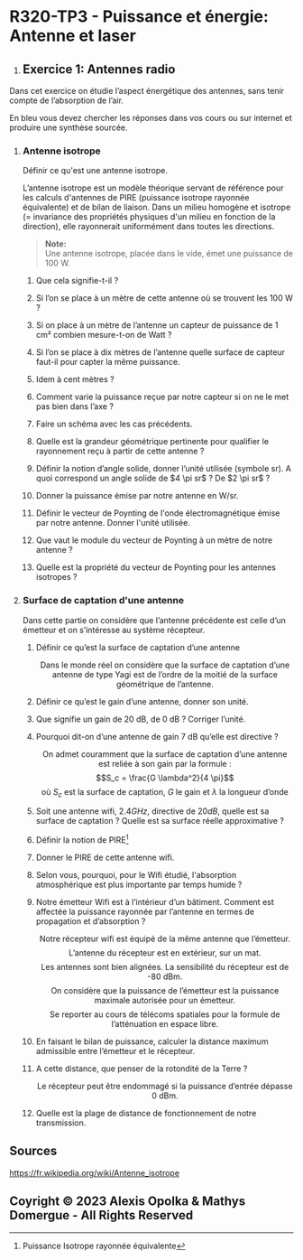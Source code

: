 # R320-TP3 - Puissance et énergie: Antenne et laser

1. ## Exercice 1: Antennes radio

  Dans cet exercice on étudie l’aspect énergétique des antennes, sans tenir compte de l’absorption de
  l’air.

  <question>
  En bleu vous devez chercher les réponses dans vos cours ou sur internet et produire une synthèse
  sourcée.
  </question>

  1. ### Antenne isotrope

      <question>
        Définir ce qu'est une antenne isotrope.
      </question>

      L’antenne isotrope est un modèle théorique servant de référence pour les calculs d'antennes
      de PIRE (puissance isotrope rayonnée équivalente) et de bilan de liaison.
      Dans un milieu homogène et isotrope (= invariance des propriétés physiques d'un milieu en fonction de la direction),
      elle rayonnerait uniformément dans toutes les directions.

      > **Note:**  
      > Une antenne isotrope, placée dans le vide, émet une puissance de 100 W.

      1. Que cela signifie-t-il ?
      2. Si l’on se place à un mètre de cette antenne où se trouvent les 100 W ?
      3. Si on place à un mètre de l’antenne un capteur de puissance de 1 cm² combien mesure-t-on de Watt ?
      4. Si l’on se place à dix mètres de l’antenne quelle surface de capteur faut-il pour capter la même puissance.
      5. Idem à cent mètres ?
      6. Comment varie la puissance reçue par notre capteur si on ne le met pas bien dans l’axe ?
      7. Faire un schéma avec les cas précédents.
      8. Quelle est la grandeur géométrique pertinente pour qualifier le rayonnement reçu à partir de cette antenne ?
      9. <question>
            Définir la notion d’angle solide, donner l’unité utilisée (symbole sr).
            A quoi correspond un angle solide de $4 \pi sr$ ? De $2 \pi sr$ ?
          </question>

      10. Donner la puissance émise par notre antenne en W/sr.
      11. <question>
            Définir le vecteur de Poynting de l'onde électromagnétique émise par notre antenne.
            Donner l'unité utilisée.
          </question>

      12. Que vaut le module du vecteur de Poynting à un mètre de notre antenne ?
      13. Quelle est la propriété du vecteur de Poynting pour les antennes isotropes ?

  1. ### Surface de captation d'une antenne

      Dans cette partie on considère que l’antenne précédente est celle d’un émetteur et on s’intéresse au
      système récepteur.

      1. <question>Définir ce qu’est la surface de captation d’une antenne</question>

          $$\textsf{Dans le monde réel on considère que la surface de captation d’une antenne de type Yagi est de l’ordre de la moitié de la surface géométrique de l’antenne.}$$

      1. <question>Définir ce qu’est le gain d’une antenne, donner son unité.</question>
      1. Que signifie un gain de 20 dB, de 0 dB ? Corriger l’unité.
      1. Pourquoi dit-on d’une antenne de gain 7 dB qu’elle est directive ?

          $$\textsf{On admet couramment que la surface de captation d’une antenne est reliée à son gain par la formule : }$$
          $$S_c = \frac{G \lambda^2}{4 \pi}$$
          $$\textsf{ où } S_c \textsf{ est la surface de captation, } G \textsf{ le gain et } \lambda \textsf{ la longueur d'onde}$$

      1. Soit une antenne wifi, $2.4 GHz$, directive de $20 dB$, quelle est sa surface de captation ?
          Quelle est sa surface réelle approximative ?
      1. <question> Définir la notion de PIRE[^1] </question>

          [^1]: Puissance Isotrope rayonnée équivalente

      1. Donner le PIRE de cette antenne wifi.
      1. Selon vous, pourquoi, pour le Wifi étudié, l'absorption atmosphérique
          est plus importante par temps humide ?
      1. <question>
         Notre émetteur Wifi est à l’intérieur d’un bâtiment.
         Comment est affectée la puissance
         rayonnée par l’antenne en termes de propagation et d’absorption ?
         </question>

          $$\textsf{Notre récepteur wifi est équipé de la même antenne que l’émetteur.}$$
          $$\textsf{L’antenne du récepteur est en extérieur, sur un mat.}$$
          $$\textsf{Les antennes sont bien alignées. La sensibilité du récepteur est de -80 dBm.}$$
          $$\textsf{On considère que la puissance de l’émetteur est la puissance maximale autorisée pour un émetteur.}$$
          $$\textsf{Se reporter au cours de télécoms spatiales pour la formule de l’atténuation en espace libre.}$$

      1. En faisant le bilan de puissance, calculer la distance maximum admissible entre l’émetteur et le récepteur.
      1. A cette distance, que penser de la rotondité de la Terre ?

          $$\textsf{Le récepteur peut être endommagé si la puissance d’entrée dépasse 0 dBm.}$$

      1. Quelle est la plage de distance de fonctionnement de notre transmission.

## Sources

  https://fr.wikipedia.org/wiki/Antenne_isotrope

## Coyright &copy; 2023 Alexis Opolka & Mathys Domergue - All Rights Reserved

